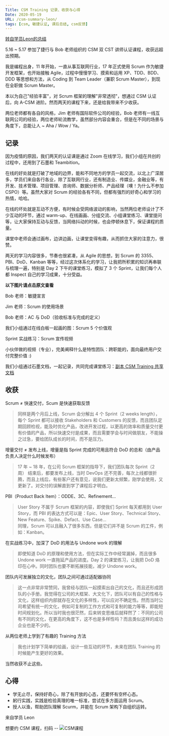 ```yaml
---
Title: CSM Training 记录、收获与心得
Date: 2020-05-19
URL: /csm-summary-leon/
tags: [csm, 敏捷认证, 课后总结, csm反馈]
---
```


[转自学员Leon的总结](https://www.jianshu.com/p/ff37b26d7bb0)

5.16 ~ 5.17 参加了捷行与 Bob 老师组织的 CSM 双 CST 讲师认证课程，收获远超出预期。

我是编程出身，11 年开始，一直从事互联网行业，17 年正式使用 Scrum 作为敏捷开发框架，也开始接触 Agile，过程中慢慢学习、摸索和运用 XP、TDD、BDD、DDD 等思想和方法，从 Coding 到 Team Leader（兼职 Scrum Master），到现在全职做 Scrum Master。

本以为自己"经验丰富"，对 Scrum 框架的理解"非常透彻"，想通过 CSM 认证后，向 A-CSM 进阶。然而两天的课程下来，还是给我带来不少收获。

两位老师都有各自的风格，Jim 老师有国际软件公司的经验，Bob 老师有一线互联网公司的经验，两位老师轮流教学，虽然部分内容会重合，但是在不同的场景与角度下，总能让人 ~ Aha / Wow / Ya。

记录
--

因为疫情的原因，我们两天的认证课是通过 Zoom 在线学习，我们小组在共创的过程中，还用到了石墨和 Teambition。

在线的好处就是打破了地域的边界，能和不同地方的学员一起交流，以北上广深居多，学员们来自各行各业，除了互联网行业，还有制造业、传媒业，金融业等，有开发、技术管理、项目管理、咨询师、数据分析师、产品经理（噢！为什么不参加 CSPO）等。虽然大家对 Scrum 的经验各有不同，但都有强烈的好奇心和学习的热情，哈哈。

在线的坏处就是互动不方便，有时候会受网络波动的影响，当然两位老师设计了不少互动的环节，通过 warm-up、在线画画、分组交流、小组课堂练习、课堂提问等，让大家保持互动与反馈，当网络抖动的时候，也会停顿休息下，保证课程的质量。

课堂中老师会通过画布，边讲边画，让课堂变得有趣，从而抓住大家的注意力，很赞。

两天的学习内容很多，节奏也很紧凑，从 Agile 的思想，到 Scrum 的 3355、PBI、DoD、Kanban 等等，经过这次体系化的学习，让我把所积累的知识再串联与梳理一遍，特别是 Day 2 下午的课堂练习，模拟了 3 个 Sprint，让我们每个人都 Inspect 自己的学习成果，十分受益。

**以下图片请点击原文查看**

Bob 老师：敏捷宣言

Jim 老师：Scrum 的使用场景

Bob 老师：AC 与 DoD（验收标准与完成的定义）

我们小组通过在线白板一起画的图：Scrum 5 个价值观

Sprint 实战练习：Scrum 宣传视频

小伙伴做的视频（专业），完美阐释什么是特性团队：跨职能的，面向最终用户交付完整价值 :)

我们小组通过石墨文档，一起记录，共同完成课堂练习：[副本 CSM Training 共享文档](https://shimo.im/docs/qZBQdm4j7V4P33ZA/read)

收获
--

Scrum ≠ 快速交付，Scum 是快速获取反馈

> 同样是两个月后上线，Scrum 会分解出 4 个 Sprint（2 weeks length），每个 Sprint 都可以接收 Stakeholders 和 Customers 的反馈，而且团队定期回顾检视，能及时优化产品，改进开发过程，以更高的效率和质量交付更有价值的产品，所以快速交付是成果，而且需要学会与时间做朋友，不能操之过急，要给团队成长的时间，而不是压力。

增量交付 ≠ 发布上线，增量是指 Sprint 完成的可用且符合 DoD 的总和（由产品负责人决定什么时候发布）

> 17 年 ~ 18 年，在公司 Scrum 框架的指导下，我们团队每次 Sprint（2 周） 结束后，都要发布上线，当时 DevOps 还不完善，每次上线都很折腾，而且上线后，有些客户还有意见，说我们更新太频繁，刚学会使用，又更新了。对交付的误解直到学了课程后才明白。

PBI（Product Back Item）：ODDE、3C、Refinement...

> User Story 不属于 Scrum 框架的内容，即使我们 Sprint 每天都用到 User Story，而 PBI 的表达方式可以是：Epic、User Story、Technical Story、New Feature、Spike、Defact、Use Case...\
> 同理，Scrum 可以且融入了很多东西，但是它们并不是 Scrum 的工件，例如：Kanban。

在实战练习中，加深了 DoD 的用法与 Undone work 的理解

> 即使知道 DoD 的原理和使用方法，但在实际工作中经常漏掉，而且很多 Undone work 一直拖延产品的进度。Day 2 的课堂练习，让我把 DoD 烙印在心中。同时团队也要不断拓展技能，减少 Undone work。

团队内可发展独立的文化，团队之间可通过适配器协同

> 这一点非常非常赞同，我曾经与团队一起摸索出自己的文化，而且还形成团队的小手册。我觉得在公司的大框架、大文化下，团队可以有自己的性格与文化，这样组织内部就存在文化的多样性，可以应对不确定性。然而当时公司希望有统一的文化，例如可复制的工作方式和可复制的能力等等，即能短时间规划化。所以当时我也很茫然，后来转变思维后就释然了：不同的公司有不同的文化，在更高的角度下，这不也是多样性吗？而且类似这样的成功企业也是不少的。

从两位老师上学到了有趣的 Training 方法

> 我也计划学下简单的绘画，设计一些互动的环节，未来在团队 Training 的时候能产生更好的效果。

当然收获不止这些。

心得
--

-   学无止尽，保持好奇心，除了有开放的心态，还要怀有空杯心态。
-   躬行实践，实践是检验真理的唯一标准，尝试在多方面运用 Scrum。
-   授人以渔，帮助团队理解 Scurm，并能在 Scrum 架构下自组织运转。

来自学员 Leon

想要约 CSM 课程，扫码 --
![CSM课程](/images/csm-qrcode.png)